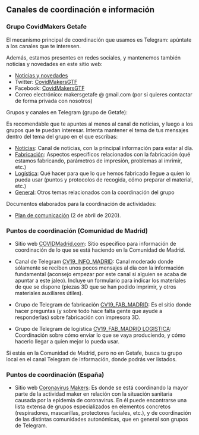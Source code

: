 ## Canales de coordinación e información

### Grupo CovidMakers Getafe

El mecanismo principal de coordinación que usamos es Telegram: apúntate a los canales que te interesen. 

Además, estamos presentes en redes sociales, y mantenemos también noticias y novedades en este sitio web:

* [Noticias y novedades](/novedades/README.md)
* Twitter: [CovidMakersGTF](https://twitter.com/CovidMakersGTF)
* Facebook: [CovidMakersGTF](https://www.facebook.com/CovidMakersGTF/)
* Correo electrónico: makersgetafe @ gmail.com (por si quieres contactar de forma privada con nosotros)

Grupos y canales en Telegram (grupo de Getafe):

Es recomendable que te apuntes al menos al canal de noticias, y luego a los grupos que te puedan interesar. Intenta mantener el tema de tus mensajes dentro del tema del grupo en el que escribas:

* [Noticias](https://t.me/cv19getafenoticias): Canal de noticias, con la principal información para estar al día.
* [Fabricación](https://t.me/joinchat/N3nb20yJIMnOrUPWXF8w3g): Aspectos específicos relacionados con la fabricación (qué estamos fabricando, parámetros de impresión, problemas al imrimir, etc.)
* [Logística](https://t.me/joinchat/N3nb20vhjKKdFRdU1ezZ0Q): Qué hacer para que lo que hemos fabricado llegue a quien lo pueda usar (puntos y protocolos de recogida, cómo preparar el material, etc.)
* [General](https://t.me/joinchat/N3nb2xyLiFs4H2UzlqZL5w): Otros temas relacionados con la coordinación del grupo

Documentos elaborados para la coordinación de actividades:

* [Plan de comunicación](Plan_de_Comunicación_Makers_Getafe-2020-04-02.pdf) (2 de abril de 2020).

### Puntos de coordinación (Comunidad de Madrid)

* Sitio web [COVIDMadrid.com](https://covidmadrid.com/): Sitio específico para información de coordinación de lo que se está haciendo en la Comunidad de Madrid.

* Canal de Telegram [CV19_INFO_MADRID](https://t.me/cv19_fab_info): Canal moderado donde sólamente se reciben unos pocos mensajes al día con la información fundamental (aconsejo empezar por este canal si alguien se acaba de apuntar a este jaleo). Incluye un formulario para indicar los materiales de que se dispone (piezas 3D que se han podido imprimir, y otros materiales auxiliares útiles).

* Grupo de Telegram de fabricación [CV19_FAB_MADRID](https://t.me/joinchat/Ec-3Ih0C2Wzr7OBkqfiEUQ): Es el sitio donde hacer preguntas (y sobre todo hace falta gente que ayude a responderlas) sobre fabricación con impresora 3D.

* Grupo de Telegram de logística [CV19_FAB_MADRID LOGISTICA](https://t.me/joinchat/MI8qJ0vZuLWeJOJlJgMguQ): Coordinación sobre cómo enviar lo que se vaya produciendo, y cómo hacerlo llegar a quien mejor lo pueda usar.

Si estás en la Comunidad de Madrid, pero no en Getafe, busca tu grupo local en el canal Telegram de información, donde podrás ver listados.

### Puntos de coordinación (España)

* Sitio web [Coronavirus Makers](https://www.coronavirusmakers.org): Es donde se está coordinando la mayor parte de la actividad maker en relación con la situación sanitaria causada por la epidemia de coronavirus. En él puede encontrarse una lista extensa de grupos especializados en elementos concretos (respiradores, mascarillas, protectores faciales, etc.), y de coordinación de las distintas comunidades autonómicas, que en general son grupos de Telegram.
